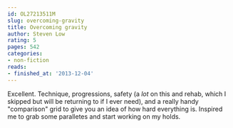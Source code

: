 ```yaml
---
id: OL27213511M
slug: overcoming-gravity
title: Overcoming gravity
author: Steven Low
rating: 5
pages: 542
categories:
- non-fiction
reads:
- finished_at: '2013-12-04'
---
```

Excellent. Technique, progressions, safety (a *lot* on this and rehab, which I skipped but will be returning to if I ever need), and a really handy "comparison" grid to give you an idea of how hard everything is. Inspired me to grab some paralletes and start working on my holds.

